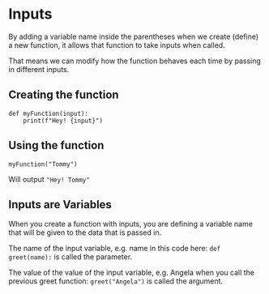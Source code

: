 # **Inputs**
By adding a variable name inside the parentheses when we create (define) a new function, it allows that function to take inputs when called.

That means we can modify how the function behaves each time by passing in different inputs.

## Creating the function
```
def myFunction(input):
    print(f"Hey! {input}")
```

## Using the function
```
myFunction("Tommy")
```

 Will output ```"Hey! Tommy"```

## Inputs are Variables
When you create a function with inputs, you are defining a variable name that will be given to the data that is passed in.

The name of the input variable, e.g. name in this code here: ```def greet(name):``` is called the parameter.

The value of the value of the input variable, e.g. Angela when you call the previous greet function: ```greet("Angela")``` is called the argument.
